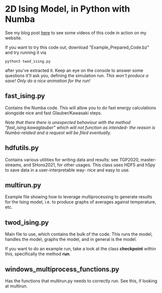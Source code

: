 # 2D Ising Model, in Python with Numba
See my blog post [here](https://straszaks.co.uk/?p=1364) to see some videos of this code in action on my website. 

If you want to try this code out, download "Example_Prepared_Code.bz" and try running it via
```
python3 twod_ising.py 
```
after you've extracted it. Keep an eye on the console to answer some questions it'll ask you, defining the simulation run. _This won't produce a save! Only do a nice animation for the run!_
## fast_ising.py
Contains the Numba code. This will allow you to do fast energy calculations
alongside nice and fast Glauber/Kawasaki steps. 

_Note that there there is unexpected behaviour with the method "fast_ising.kawaglauber" which will
not function as intended- the reason is Numba-related and a request will be filed eventually._

## hdfutils.py 
Contains various utilities for writing data and results: see TGP2020, master-streams, and SHons2021, for other usages.
This class uses HDF5 and h5py to save data in a user-interpretable way- nice and easy to use.

## multirun.py 
Example file showing how to leverage multiprocessing to generate results for the Ising model, i.e. to 
produce graphs of averages against temperature, etc.

## twod_ising.py 

Main file to use, which contains the bulk of the code. This runs the model, handles the model, graphs the model,
and in general is the model. 

If you want to do an example run, take a look at the class **checkpoint** within this, specifically the method **run**.


## windows_multiprocess_functions.py 

Has the functions that multirun.py needs to correctly run. See this, if looking at multirun.
